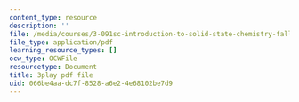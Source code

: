 ```yaml
---
content_type: resource
description: ''
file: /media/courses/3-091sc-introduction-to-solid-state-chemistry-fall-2010/066be4aadc7f8528a6e24e68102be7d9_IKJJ1SiMbjg.pdf
file_type: application/pdf
learning_resource_types: []
ocw_type: OCWFile
resourcetype: Document
title: 3play pdf file
uid: 066be4aa-dc7f-8528-a6e2-4e68102be7d9
---
```

